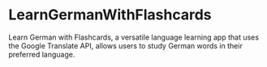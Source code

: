 # LearnGermanWithFlashcards
Learn German with Flashcards, a versatile language learning app that uses the Google Translate API, allows users to study German words in their preferred language.
